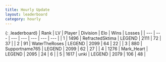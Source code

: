 ```yaml
---
title: Hourly Update
layout: leaderboard
category: hourly
---
```


{: .leaderboard}
| Rank | LV | Player | Division | Elo | Wins | Losses |
| --- | --- | --- | --- | --- | --- | --- |
| <span data-change="3">1</span> | 1496 | <span title="ID: 402846">RefractedSktima</span> | LEGEND | <span data-change="17">2111</span> | <span data-change="3">72</span> | <span data-change="0">37</span> |
| <span data-change="-1">2</span> | 91 | <span title="ID: 773086">WaterTheRoses</span> | LEGEND | <span data-change="0">2099</span> | <span data-change="0">64</span> | <span data-change="0">22</span> |
| <span data-change="-1">3</span> | 880 | <span title="ID: 188640">Supportname765</span> | LEGEND | <span data-change="0">2099</span> | <span data-change="0">62</span> | <span data-change="0">27</span> |
| <span data-change="-1">4</span> | 1276 | <span title="ID: 498323">Mark_Heart</span> | LEGEND | <span data-change="0">2095</span> | <span data-change="0">24</span> | <span data-change="0">6</span> |
| <span data-change="0">5</span> | 1617 | <span title="ID: 692745">unki</span> | LEGEND | <span data-change="0">2079</span> | <span data-change="0">106</span> | <span data-change="0">48</span> |